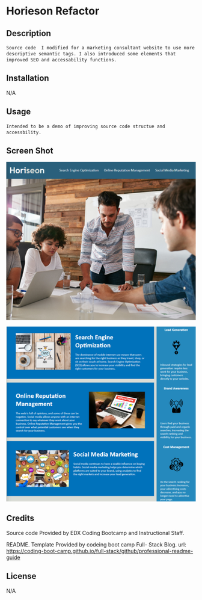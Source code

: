 # Horieson Refactor

## Description

    Source code  I modified for a marketing consultant website to use more descriptive semantic tags. I also introduced some elements that improved SEO and accessability functions.



## Installation
N/A

## Usage
    Intended to be a demo of improving source code structue and accessbility.
## Screen Shot
![alt text](<Screenshot 2024-06-24 223612.png>)

![alt text](<Screenshot 2024-06-24 223647.png>)
## Credits

Source code Provided by EDX Coding Bootcamp and Instructional Staff.

README. Template Provided by codeing boot camp Full- Stack Blog. url: https://coding-boot-camp.github.io/full-stack/github/professional-readme-guide


## License

N/A
